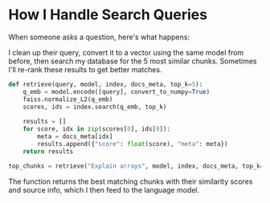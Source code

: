 # How I Handle Search Queries

When someone asks a question, here's what happens:

I clean up their query, convert it to a vector using the same model from before, then search my database for the 5 most similar chunks. Sometimes I'll re-rank these results to get better matches.

```python
def retrieve(query, model, index, docs_meta, top_k=5):
    q_emb = model.encode([query], convert_to_numpy=True)
    faiss.normalize_L2(q_emb)
    scores, ids = index.search(q_emb, top_k)
    
    results = []
    for score, idx in zip(scores[0], ids[0]):
        meta = docs_meta[idx]
        results.append({"score": float(score), "meta": meta})
    return results

top_chunks = retrieve("Explain arrays", model, index, docs_meta, top_k=5)
```

The function returns the best matching chunks with their similarity scores and source info, which I then feed to the language model.


